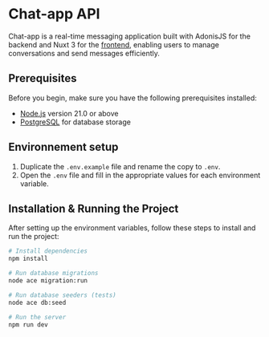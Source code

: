 # Chat-app API

Chat-app is a real-time messaging application built with AdonisJS for the backend and Nuxt 3 for the [frontend](https://github.com/matisbag/chat-app-frontend-vue), enabling users to manage conversations and send messages efficiently.

## Prerequisites

Before you begin, make sure you have the following prerequisites installed:

- [Node.js](https://nodejs.org/en/download/) version 21.0 or above
- [PostgreSQL](https://www.postgresql.org/download/) for database storage

## Environnement setup

1. Duplicate the `.env.example` file and rename the copy to `.env`.
2. Open the `.env` file and fill in the appropriate values for each environment variable.

## Installation & Running the Project

After setting up the environment variables, follow these steps to install and run the project:

```bash
# Install dependencies
npm install

# Run database migrations
node ace migration:run

# Run database seeders (tests)
node ace db:seed

# Run the server
npm run dev
```
